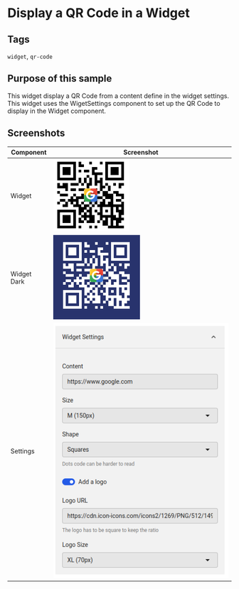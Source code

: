 # Display a QR Code in a Widget

## Tags
`widget`, `qr-code` 


## Purpose of this sample
This widget display a QR Code from a content define in the widget settings.
This widget uses the WigetSettings component to set up the QR Code to display in the Widget component.

## Screenshots
| Component   | Screenshot                                                   |
| ----------- | ------------------------------------------------------------ |
| Widget      | ![Content](./screenshots/qr-code_content.png)                |
| Widget Dark | ![Content Dark mode](./screenshots/qr-code_content-dark.png) |
| Settings    | ![Settings](./screenshots/qr-code_settings.png)              |